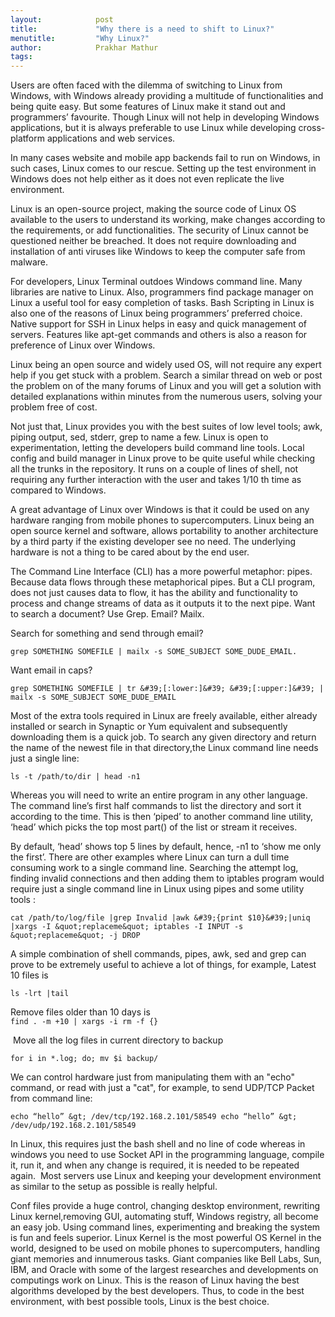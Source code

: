 ```yaml
---
layout:            post
title:             "Why there is a need to shift to Linux?"
menutitle:         "Why Linux?"
author:            Prakhar Mathur
tags:              
---
```


Users are often faced with the dilemma of switching to Linux from Windows, with
Windows already providing a multitude of functionalities and being quite easy. But
some features of Linux make it stand out and programmers’ favourite. Though Linux will not help in developing Windows applications, but it is always preferable to use Linux while developing cross-platform applications and web services.

In many cases website and mobile app backends fail to run on Windows, in such
cases, Linux comes to our rescue. Setting up the test environment in Windows does not help either as it does not even replicate the live environment.

Linux is an open-source project, making the source code of Linux OS available to the
users to understand its working, make changes according to the requirements, or add functionalities. The security of Linux cannot be questioned neither be breached. It does not require downloading and installation of anti viruses like Windows to keep the computer safe from malware.

For developers, Linux Terminal outdoes Windows command line. Many libraries are
native to Linux. Also, programmers find package manager on Linux a useful tool for easy completion of tasks. Bash Scripting in Linux is also one of the reasons of Linux being programmers’ preferred choice. Native support for SSH in Linux helps in easy and quick management of servers. Features like apt-get commands and others is also a reason for preference of Linux over Windows.

Linux being an open source and widely used OS, will not require any expert help if you get stuck with a problem. Search a similar thread on web or post the problem on of the many forums of Linux and you will get a solution with detailed explanations within minutes from the numerous users, solving your problem free of cost.

Not just that, Linux provides you with the best suites of low level tools; awk, piping
output, sed, stderr, grep to name a few. Linux is open to experimentation, letting the developers build command line tools. Local config and build manager in Linux prove to be quite useful while checking all the trunks in the repository. It runs on a couple of lines of shell, not requiring any further interaction with the user and takes 1/10 th time as compared to Windows.

A great advantage of Linux over Windows is that it could be used on any hardware
ranging from mobile phones to supercomputers. Linux being an open source kernel and software, allows portability to another architecture by a third party if the existing
developer see no need. The underlying hardware is not a thing to be cared about by the end user.

The Command Line Interface (CLI) has a more powerful metaphor: pipes. Because data flows through these metaphorical pipes. But a CLI program, does not just causes data to flow, it has the ability and functionality to process and change streams of data as it outputs it to the next pipe. Want to search a document? Use Grep. Email? Mailx. 

 Search for something and send through email?

 `grep SOMETHING SOMEFILE | mailx -s
SOME_SUBJECT SOME_DUDE_EMAIL.`	 

Want email in caps?

 `grep SOMETHING SOMEFILE | tr &#39;[:lower:]&#39; &#39;[:upper:]&#39; | mailx -s SOME_SUBJECT SOME_DUDE_EMAIL`

 
Most of the extra tools required in Linux are freely available, either already installed or search in Synaptic or Yum equivalent and subsequently downloading them is a quick job. To search any given directory and return the name of the newest file in that directory,the Linux command line needs just a single line:

 `ls -t /path/to/dir | head -n1` 

Whereas you will need to write an entire program in any other language. The command line’s first half commands to list the directory and sort it according to the time. This is then ‘piped’ to another command line utility, ‘head’ which picks the top most part() of the list or stream it receives. 

By default, ‘head’ shows top 5 lines by default, hence, -n1 to ‘show me only the first’.
There are other examples where Linux can turn a dull time consuming work to a single command line. Searching the attempt log, finding invalid connections and then adding them to iptables program would require just a single command line in Linux using pipes and some utility tools : 

`cat /path/to/log/file |grep Invalid |awk &#39;{print $10}&#39;|uniq |xargs -I &quot;replaceme&quot; iptables -I INPUT -s &quot;replaceme&quot; -j DROP`

A simple combination of shell commands, pipes, awk, sed and grep can prove to be
extremely useful to achieve a lot of things, for example, Latest 10 files is 

`ls -lrt |tail`

Remove files older than 10 days is  
`find . -m +10 | xargs -i rm -f {}`

 Move all the log files in current directory to backup

`for i in *.log; do; mv $i backup/`

We can control hardware just from manipulating them with an &quot;echo&quot; command, or read with just a &quot;cat&quot;, for example, to send UDP/TCP  Packet from command line:  

`echo “hello” &gt; /dev/tcp/192.168.2.101/58549 echo “hello” &gt; /dev/udp/192.168.2.101/58549`

In Linux, this requires just the bash shell and no line of code whereas in windows you
need to use Socket API in the programming language, compile it, run it, and when any change is required, it is needed to be repeated again.  Most servers use Linux and keeping your development environment as similar to the setup as possible is really helpful.

Conf files provide a huge control, changing desktop environment, rewriting Linux kernel,removing GUI, automating stuff, Windows registry, all become an easy job. Using command lines, experimenting and breaking the system is fun and feels superior. Linux Kernel is the most powerful OS Kernel in the world, designed to be used on mobile phones to supercomputers, handling giant memories and innumerous tasks. Giant companies like Bell Labs, Sun, IBM, and Oracle with some of the largest researches and developments on computings work on Linux. This is the reason of Linux having the best algorithms developed by the best developers. Thus, to code in the best environment, with best possible tools, Linux is the best choice.